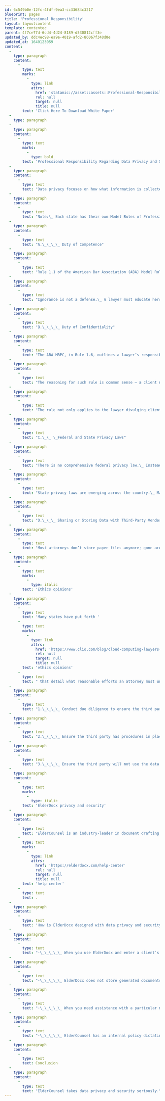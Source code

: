 ```yaml
---
id: 6c549b0e-12fc-4fdf-9ea3-cc33684c3217
blueprint: pages
title: 'Professional Responsibility'
layout: layoutcontent
template: contentec
parent: 4f7ce77d-6cd4-4d24-8189-d530812cff3e
updated_by: ddc4ec98-ea9e-4019-afd2-86067f340d0e
updated_at: 1640123059
content:
  -
    type: paragraph
    content:
      -
        type: text
        marks:
          -
            type: link
            attrs:
              href: 'statamic://asset::assets::Professional-Responsibility-Regarding-Data-Privacy-and-Security-Whitepaper.pdf'
              rel: null
              target: null
              title: null
        text: 'Click Here To Download White Paper'
  -
    type: paragraph
  -
    type: paragraph
    content:
      -
        type: text
        marks:
          -
            type: bold
        text: 'Professional Responsibility Regarding Data Privacy and Security Whitepaper'
  -
    type: paragraph
    content:
      -
        type: text
        text: "Data privacy focuses on how what information is collected from an individual, how that data is used, and the rights that individual has regarding their data.\_ Data security focuses on how the data is protected from disclosure to others.\_ This whitepaper will discuss the various professional responsibility issues and concerns around keeping a client’s data private and secure, and will detail how ElderDocx is designed to meet those duties.\_"
  -
    type: paragraph
    content:
      -
        type: text
        text: "Note:\_ Each state has their own Model Rules of Professional Conduct.\_ Check the specific rules in a particular jurisdiction as needed."
  -
    type: paragraph
    content:
      -
        type: text
        text: "A.\_\_\_\_ Duty of Competence"
  -
    type: paragraph
    content:
      -
        type: text
        text: "Rule 1.1 of the American Bar Association (ABA) Model Rules of Professional Conduct (MRPC), states “A lawyer shall provide competent representation to a client. Competent representation requires the legal knowledge, skill, thoroughness and preparation reasonably necessary for the representation.”\_ In comment 8 of this rule, the ABA clarifies that a lawyer has a duty to keep abreast of the “benefits and risks associated with relevant technology.”"
  -
    type: paragraph
    content:
      -
        type: text
        text: "Ignorance is not a defense.\_ A lawyer must educate herself and be competent regarding the different technologies that she uses in her practice, to ensure the use of such technology doesn’t run afoul of laws and rules pertaining to data privacy and security."
  -
    type: paragraph
    content:
      -
        type: text
        text: "B.\_\_\_\_ Duty of Confidentiality"
  -
    type: paragraph
    content:
      -
        type: text
        text: "The ABA MRPC, in Rule 1.6, outlines a lawyer’s responsibility regarding the confidentiality of a client’s information. It says that a lawyer cannot divulge a client’s data “unless the client gives informed consent, the disclosure is impliedly authorized in order to carry out the representation, or the disclosure is permitted” in an enumerated list of circumstances.\_ Rule 1.6 also says “A lawyer shall make reasonable efforts to prevent the inadvertent or unauthorized disclosure of, or unauthorized access to, information relating to the representation of a client.”"
  -
    type: paragraph
    content:
      -
        type: text
        text: "The reasoning for such rule is common sense – a client needs to be able to trust the lawyer with sensitive information in order for the client to receive the best representation.\_ A client will more readily be candid with the lawyer if the client knows that their secrets will be kept.\_ \_Data privacy and security also has more practical effects, such as curtailing identity theft."
  -
    type: paragraph
    content:
      -
        type: text
        text: "The rule not only applies to the lawyer divulging client information herself, but it also prohibits lawyer conduct that could lead to the discovery of the sensitive information by a third party.\_ The MRPC comment to Rule 1.6 states that the rule of confidentiality is not violated when there is unauthorized access to a client’s information if the lawyer “has made reasonable efforts to prevent the access or disclosure.” \_For a further discussion on “reasonable efforts”, keep reading."
  -
    type: paragraph
    content:
      -
        type: text
        text: "C.\_\_ \_Federal and State Privacy Laws"
  -
    type: paragraph
    content:
      -
        type: text
        text: "There is no comprehensive federal privacy law.\_ Instead, there are federal privacy laws regarding specific types of information, such as the Health Insurance Portability and Accountability Act, which governs the use and disclosure of health information.\_ However, such federal law may not apply to your legal practice, as your practice may not qualify as a covered entity or business associate under the law. So, when analyzing a particular federal privacy law, also take note of who must comply with the law."
  -
    type: paragraph
    content:
      -
        type: text
        text: "State privacy laws are emerging across the country.\_ Many state laws center around a client’s right with regard to information you have collected about them and requirements for keeping that data secure. For example, one such right is the “Right to Delete” and it dictates that a client has the right to request that you delete all personal information about them that you have collected.\_"
  -
    type: paragraph
    content:
      -
        type: text
        text: "D.\_\_\_ Sharing or Storing Data with Third-Party Vendors"
  -
    type: paragraph
    content:
      -
        type: text
        text: "Most attorneys don’t store paper files anymore; gone are the days of huge boxes filled with paper, jamming up closets and storage facilities.\_ Instead, as more offices are going green and striving for efficiency when storing data, client files are kept in electronic format and stored with a third-party vendor.\_ The “cloud” refers to storage services that are internet based.\_ Meaning, it is not storage available locally on the attorney’s computer or network but instead is located on a remote server.\_ Most commonly, this remote server is hosted by a third party, such as Practice Panther, Dropbox, Clio, or Salesforce.\_ In addition to storing data with a third-party vendor, client data can be shared with third-party vendors for various other purposes including billing, computer maintenance, or document drafting."
  -
    type: paragraph
    content:
      -
        type: text
        marks:
          -
            type: italic
        text: 'Ethics opinions'
  -
    type: paragraph
    content:
      -
        type: text
        text: 'Many states have put forth '
      -
        type: text
        marks:
          -
            type: link
            attrs:
              href: 'https://www.clio.com/blog/cloud-computing-lawyers-ethics-opinions/'
              rel: null
              target: null
              title: null
        text: 'ethics opinions'
      -
        type: text
        text: " that detail what reasonable efforts an attorney must undergo and issues to consider when storing clients’ information in the cloud or otherwise divulging client data to a third-party vendor.\_ For most, these elements include some form of the following:"
  -
    type: paragraph
    content:
      -
        type: text
        text: "1.\_\_\_\_ Conduct due diligence to ensure the third party is a reputable business."
  -
    type: paragraph
    content:
      -
        type: text
        text: "2.\_\_\_\_ Ensure the third party has procedures in place to keep the information private and secure."
  -
    type: paragraph
    content:
      -
        type: text
        text: "3.\_\_\_\_ Ensure the third party will not use the data for any secondary purpose, such as advertising."
  -
    type: paragraph
    content:
      -
        type: text
        marks:
          -
            type: italic
        text: 'ElderDocx privacy and security'
  -
    type: paragraph
    content:
      -
        type: text
        text: "ElderCounsel is an industry-leader in document drafting solutions and has over a decade of experience offering services to attorneys around the country.\_ ElderCounsel has procedures in place to keep information entered into ElderDocx private and secure.\_ Our Privacy Policy outlines how data is collected and the use for that data. Our Security Policy details how we keep ElderDocx data secure.\_ You can read both policies in our "
      -
        type: text
        marks:
          -
            type: link
            attrs:
              href: 'https://elderdocx.com/help-center'
              rel: null
              target: null
              title: null
        text: 'help center'
      -
        type: text
        text: .
  -
    type: paragraph
    content:
      -
        type: text
        text: 'How is ElderDocx designed with data privacy and security in mind?'
  -
    type: paragraph
    content:
      -
        type: text
        text: "·\_\_\_\_\_ When you use ElderDocx and enter a client’s personal information into the system, this information is stored in the contact record.\_ If you want to delete a client’s personal information, simply delete their contact record.\_ However, also be aware of any information entered into a text box into the ElderDocx interview.\_ One common place for text boxes is in the Medicaid Asset Protection Letter.\_ You may want to review a client’s matter to see if you have entered any personal information of a client in a text box or similar format."
  -
    type: paragraph
    content:
      -
        type: text
        text: "·\_\_\_\_\_ ElderDocx does not store generated documents.\_ When you generate a document using ElderDocx, it generates on your computer and you have a choice where to save it, such as on your computer’s hard drive, local network, or in the cloud.\_ As such, you don’t have to worry about ElderDocx storing, accessing, or using these documents."
  -
    type: paragraph
    content:
      -
        type: text
        text: "·\_\_\_\_\_ When you need assistance with a particular matter, you do not need to email an answer file to ElderCounsel.\_ Instead, we obtain permission to access that file in your ElderDocx account.\_ This way, you needn’t worry about email interception or storage of confidential information. In addition, the permission you grant is time limited, and will expire after 14 days."
  -
    type: paragraph
    content:
      -
        type: text
        text: "·\_\_\_\_\_ ElderCounsel has an internal policy dictating that any employee that views an answer file must keep the information confidential.\_ Employees cannot keep or store a copy of the answer file, cannot discuss the contents of the answer file with non-employees, and must receive periodic training on ElderCounsel’s data privacy and security policies."
  -
    type: paragraph
    content:
      -
        type: text
        text: Conclusion
  -
    type: paragraph
    content:
      -
        type: text
        text: "ElderCounsel takes data privacy and security seriously.\_ We have designed ElderDocx with these issues in mind.\_ If you have any questions, you can call 888-789-9908 ext. 560, email support@eldercounsel.com,\_or write to PO Box 1428, Bend, OR 97709."
---
```

